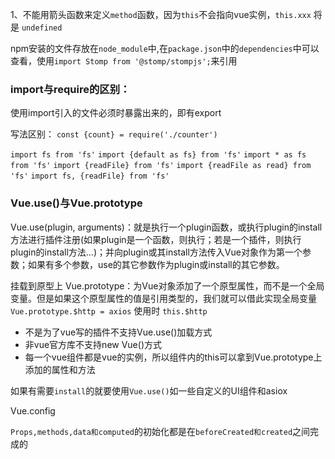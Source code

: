 1、不能用箭头函数来定义`method`函数，因为`this`不会指向vue实例，`this.xxx` 将是 `undefined`

npm安装的文件存放在`node_module`中,在`package.json`中的`dependencies`中可以查看，使用`import Stomp from '@stomp/stompjs';`来引用


### import与require的区别：
  使用import引入的文件必须时暴露出来的，即有export
  
写法区别：
`const {count} = require('./counter')`
    
`import fs from 'fs'`
`import {default as fs} from 'fs'`
`import * as fs from 'fs'`
`import {readFile} from 'fs'`
`import {readFile as read} from 'fs'`
`import fs, {readFile} from 'fs'`


### Vue.use()与Vue.prototype
Vue.use(plugin, arguments)：就是执行一个plugin函数，或执行plugin的install方法进行插件注册(如果plugin是一个函数，则执行；若是一个插件，则执行plugin的install方法...)；并向plugin或其install方法传入Vue对象作为第一个参数；如果有多个参数，use的其它参数作为plugin或install的其它参数。

挂载到原型上
Vue.prototype：为Vue对象添加了一个原型属性，而不是一个全局变量。但是如果这个原型属性的值是引用类型的，我们就可以借此实现全局变量
`Vue.prototype.$http = axios` 使用时 `this.$http`

* 不是为了vue写的插件不支持Vue.use()加载方式
* 非vue官方库不支持new Vue()方式
* 每一个vue组件都是vue的实例，所以组件内的this可以拿到Vue.prototype上添加的属性和方法

如果有需要`install`的就要使用`Vue.use()`如一些自定义的UI组件和asiox


Vue.config

`Props,methods,data和computed`的初始化都是在`beforeCreated和created`之间完成的

